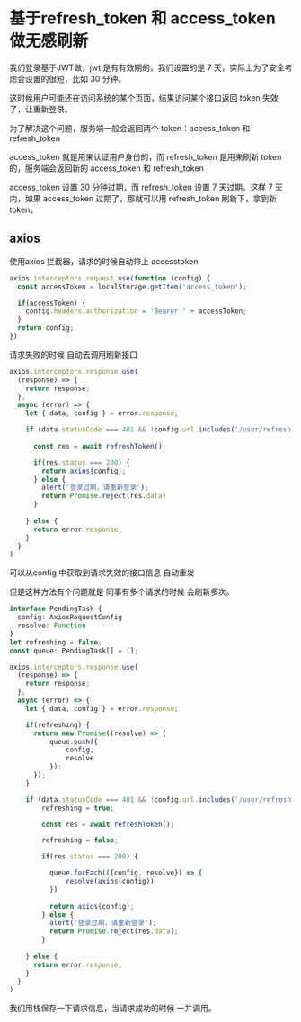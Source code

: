 # 基于refresh_token 和 access_token 做无感刷新

我们登录基于JWT做，jwt 是有有效期的，我们设置的是 7 天，实际上为了安全考虑会设置的很短，比如 30 分钟。

这时候用户可能还在访问系统的某个页面，结果访问某个接口返回 token 失效了，让重新登录。

为了解决这个问题，服务端一般会返回两个 token：access_token 和 refresh_token

access_token 就是用来认证用户身份的，而 refresh_token 是用来刷新 token 的，服务端会返回新的 access_token 和 refresh_token

access_token 设置 30 分钟过期，而 refresh_token 设置 7 天过期。这样 7 天内，如果 access_token 过期了，那就可以用 refresh_token 刷新下，拿到新 token。



## axios

使用axios 拦截器，请求的时候自动带上 accesstoken

``` js
axios.interceptors.request.use(function (config) {
  const accessToken = localStorage.getItem('access_token');

  if(accessToken) {
    config.headers.authorization = 'Bearer ' + accessToken;
  }
  return config;
})
```

请求失败的时候 自动去调用刷新接口



``` js
axios.interceptors.response.use(
  (response) => {
    return response;
  },
  async (error) => {
    let { data, config } = error.response;

    if (data.statusCode === 401 && !config.url.includes('/user/refresh')) {
        
      const res = await refreshToken();

      if(res.status === 200) {
        return axios(config);
      } else {
        alert('登录过期，请重新登录');
        return Promise.reject(res.data)
      }
        
    } else {
      return error.response;
    }
  }
)
```
可以从config 中获取到请求失效的接口信息 自动重发


但是这种方法有个问题就是 同事有多个请求的时候 会刷新多次。

``` ts
interface PendingTask {
  config: AxiosRequestConfig
  resolve: Function
}
let refreshing = false;
const queue: PendingTask[] = [];

axios.interceptors.response.use(
  (response) => {
    return response;
  },
  async (error) => {
    let { data, config } = error.response;

    if(refreshing) {
      return new Promise((resolve) => {
          queue.push({
              config,
              resolve
          });
      });
    }

    if (data.statusCode === 401 && !config.url.includes('/user/refresh')) {
        refreshing = true;

        const res = await refreshToken();

        refreshing = false;

        if(res.status === 200) {

          queue.forEach(({config, resolve}) => {
              resolve(axios(config))
          })
  
          return axios(config);
        } else {
          alert('登录过期，请重新登录');
          return Promise.reject(res.data);
        }
        
    } else {
      return error.response;
    }
  }
)
```


我们用栈保存一下请求信息，当请求成功的时候 一并调用。